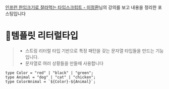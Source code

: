 [인프런 한입크기로 잘라먹는 타입스크립트 - 이정환](https://www.inflearn.com/course/%ED%95%9C%EC%9E%85-%ED%81%AC%EA%B8%B0-%ED%83%80%EC%9E%85%EC%8A%A4%ED%81%AC%EB%A6%BD%ED%8A%B8/dashboard)님의 강의를 보고
내용을 정리한 포스팅입니다

# 🥇템플릿 리터럴타입

> - 스트링 리터럴 타입 기반으로 특정 패턴을 갖는 문자열 타입들을 만드는 기능입니다.
> - 문자열로 여러 상황들을 만들때 사용합니다

```tsx
type Color = "red" | "black" | "green";
type Animal = "dog" | "cat" | "chicken";
type ColorAnimal = `${Color}-${Animal}`;
```
